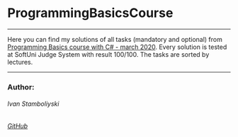 
# ProgrammingBasicsCourse

------------

Here you can find my solutions of all tasks (mandatory and optional) from [Programming Basics course with C# - march 2020](https://softuni.bg/trainings/2808/programming-basics-with-c-sharp-march-2020">ProgrammingBasicsCourse). Every solution is tested at SoftUni Judge System with result 100/100. The tasks are sorted by lectures. 

------------

### Author:
###### Ivan Stamboliyski

###### [GitHub](https://github.com/ivanstamboliyski)

